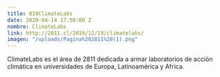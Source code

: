 ```yaml
---
title: 010ClimateLabs
date: 2020-04-14 17:50:00 Z
nombre: ClimateLabs
link: http://2811.cl/2019/12/19/climatelabs/
imagen: "/uploads/Pagina%202811%20(1).png"
---
```


ClimateLabs es el área de 2811 dedicada a armar laboratorios de acción climática en universidades de Europa, Latinoamérica y Africa. 